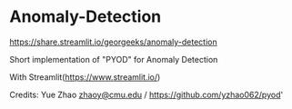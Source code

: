 # Anomaly-Detection 
https://share.streamlit.io/georgeeks/anomaly-detection

Short implementation of "PYOD" for Anomaly Detection

With Streamlit(https://www.streamlit.io/)

Credits: Yue Zhao <zhaoy@cmu.edu> / https://github.com/yzhao062/pyod'
